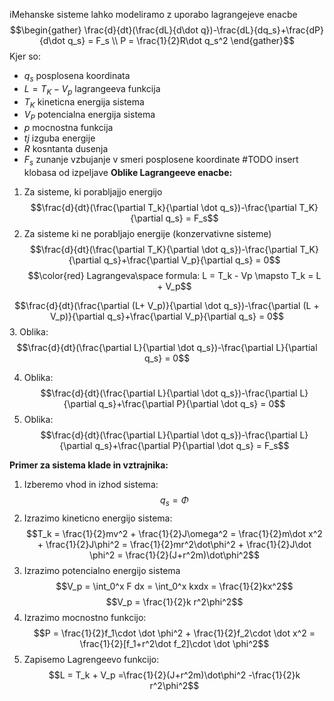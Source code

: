 
iMehanske sisteme lahko modeliramo z uporabo lagrangejeve enacbe
$$\begin{gather}
\frac{d}{dt}(\frac{dL}{d\dot q})-\frac{dL}{dq_s}+\frac{dP}{d\dot q_s} = F_s \\
P = \frac{1}{2}R\dot q_s^2
\end{gather}$$
Kjer so:
- $q_s$ posplosena koordinata
- $L = T_K - V_p$ lagrangeeva funkcija
- $T_K$ kineticna energija sistema
- $V_P$ potencialna energija sistema
- $p$ mocnostna funkcija
- $tj$ izguba energije
- $R$ kosntanta dusenja
- $F_s$ zunanje vzbujanje v smeri posplosene koordinate
#TODO insert klobasa od izpeljave
__Oblike Lagrangeeve enacbe:__
1. Za sisteme, ki porabljajjo energijo
$$\frac{d}{dt}(\frac{\partial T_k}{\partial \dot q_s})-\frac{\partial T_K}{\partial q_s} = F_s$$
2. Za sisteme ki ne porabljajo energije (konzervativne sisteme)
$$\frac{d}{dt}(\frac{\partial T_K}{\partial \dot q_s})-\frac{\partial T_K}{\partial q_s}+\frac{\partial V_p}{\partial q_s} = 0$$
$$\color{red} Lagrangeva\space formula: L = T_k - Vp \mapsto T_k = L + V_p$$

$$\frac{d}{dt}(\frac{\partial (L+ V_p)}{\partial \dot q_s})-\frac{\partial (L + V_p)}{\partial q_s}+\frac{\partial V_p}{\partial q_s} = 0$$
3. Oblika:
$$\frac{d}{dt}(\frac{\partial L}{\partial \dot q_s})-\frac{\partial L}{\partial q_s} = 0$$

4. Oblika:
$$\frac{d}{dt}(\frac{\partial L}{\partial \dot q_s})-\frac{\partial L}{\partial q_s}+\frac{\partial P}{\partial \dot q_s} = 0$$
5. Oblika:
$$\frac{d}{dt}(\frac{\partial L}{\partial \dot q_s})-\frac{\partial L}{\partial q_s}+\frac{\partial P}{\partial \dot q_s} = F_s$$

__Primer za sistema klade in vztrajnika:__
1. Izberemo vhod in izhod sistema:
$$q_s = \Phi$$
2. Izrazimo kineticno energijo sistema:
$$T_k = \frac{1}{2}mv^2 + \frac{1}{2}J\omega^2 = \frac{1}{2}m\dot x^2 + \frac{1}{2}J\phi^2 = \frac{1}{2}mr^2\dot\phi^2 + \frac{1}{2}J\dot \phi^2 = \frac{1}{2}(J+r^2m)\dot\phi^2$$
3. Izrazimo potencialno energijo sistema
$$V_p = \int_0^x F dx = \int_0^x kxdx = \frac{1}{2}kx^2$$
$$V_p = \frac{1}{2}k r^2\phi^2$$
4. Izrazimo mocnostno funkcijo:
$$P = \frac{1}{2}f_1\cdot \dot \phi^2 + \frac{1}{2}f_2\cdot \dot x^2 = \frac{1}{2}[f_1+r^2\dot f_2]\cdot \dot \phi^2$$
5. Zapisemo Lagrengeevo funkcijo:
$$L = T_k + V_p =\frac{1}{2}(J+r^2m)\dot\phi^2 -\frac{1}{2}k r^2\phi^2$$
